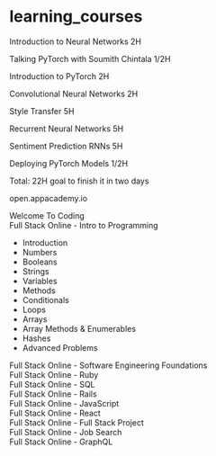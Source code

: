 # learning_courses

Introduction to Neural Networks 2H

Talking PyTorch with Soumith Chintala 1/2H

Introduction to PyTorch 2H

Convolutional Neural Networks 2H

Style Transfer 5H

Recurrent Neural Networks 5H

Sentiment Prediction RNNs 5H

Deploying PyTorch Models 1/2H

Total: 22H  goal to finish it in two days



open.appacademy.io

Welcome To Coding  
Full Stack Online - Intro to Programming  
+ Introduction
+ Numbers
+ Booleans
+ Strings
+ Variables
+ Methods
+ Conditionals
+ Loops
+ Arrays
+ Array Methods & Enumerables
+ Hashes
+ Advanced Problems
	
Full Stack Online - Software Engineering Foundations  
Full Stack Online - Ruby  
Full Stack Online - SQL  
Full Stack Online - Rails  
Full Stack Online - JavaScript  
Full Stack Online - React  
Full Stack Online - Full Stack Project  
Full Stack Online - Job Search  
Full Stack Online - GraphQL  